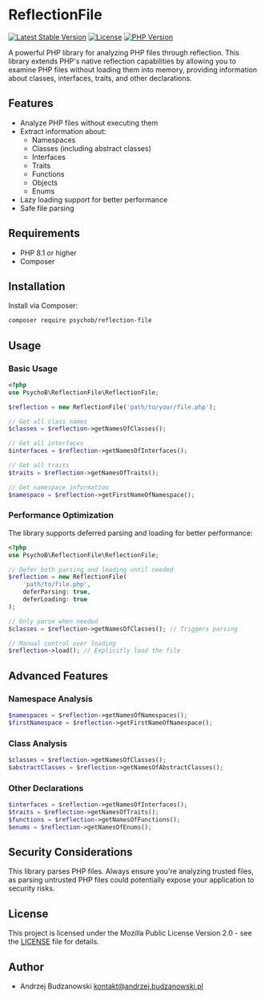 # ReflectionFile

[![Latest Stable Version](https://img.shields.io/packagist/v/psychob/reflection-file.svg)](https://packagist.org/packages/psychob/reflection-file)
[![License](https://img.shields.io/badge/license-MPL--2.0-blue.svg)](LICENSE)
[![PHP Version](https://img.shields.io/badge/php-%3E%3D8.3-8892BF.svg)](https://php.net/)

A powerful PHP library for analyzing PHP files through reflection. This library extends PHP's native reflection capabilities by allowing you to examine PHP files without loading them into memory, providing information about classes, interfaces, traits, and other declarations.

## Features

- Analyze PHP files without executing them
- Extract information about:
    - Namespaces
    - Classes (including abstract classes)
    - Interfaces
    - Traits
    - Functions
    - Objects
    - Enums
- Lazy loading support for better performance
- Safe file parsing

## Requirements

- PHP 8.1 or higher
- Composer

## Installation

Install via Composer:

```bash
composer require psychob/reflection-file
```

## Usage

### Basic Usage

```php
<?php
use PsychoB\ReflectionFile\ReflectionFile;

$reflection = new ReflectionFile('path/to/your/file.php');

// Get all class names
$classes = $reflection->getNamesOfClasses();

// Get all interfaces
$interfaces = $reflection->getNamesOfInterfaces();

// Get all traits
$traits = $reflection->getNamesOfTraits();

// Get namespace information
$namespace = $reflection->getFirstNameOfNamespace();
```

### Performance Optimization

The library supports deferred parsing and loading for better performance:

```php
<?php
use PsychoB\ReflectionFile\ReflectionFile;

// Defer both parsing and loading until needed
$reflection = new ReflectionFile(
    'path/to/file.php',
    deferParsing: true,
    deferLoading: true
);

// Only parse when needed
$classes = $reflection->getNamesOfClasses(); // Triggers parsing

// Manual control over loading
$reflection->load(); // Explicitly load the file
```

## Advanced Features

### Namespace Analysis

```php
$namespaces = $reflection->getNamesOfNamespaces();
$firstNamespace = $reflection->getFirstNameOfNamespace();
```

### Class Analysis

```php
$classes = $reflection->getNamesOfClasses();
$abstractClasses = $reflection->getNamesOfAbstractClasses();
```

### Other Declarations

```php
$interfaces = $reflection->getNamesOfInterfaces();
$traits = $reflection->getNamesOfTraits();
$functions = $reflection->getNamesOfFunctions();
$enums = $reflection->getNamesOfEnums();
```

## Security Considerations

This library parses PHP files. Always ensure you're analyzing trusted files, as parsing untrusted PHP files could potentially expose your application to security risks.

## License

This project is licensed under the Mozilla Public License Version 2.0 - see the [LICENSE](https://www.mozilla.org/en-US/MPL/2.0/) file for details.

## Author

- Andrzej Budzanowski <kontakt@andrzej.budzanowski.pl>
